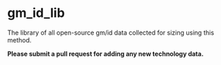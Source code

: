 # gm_id_lib
The library of all open-source gm/id data collected for sizing using this method.

**Please submit a pull request for adding any new technology data.**
